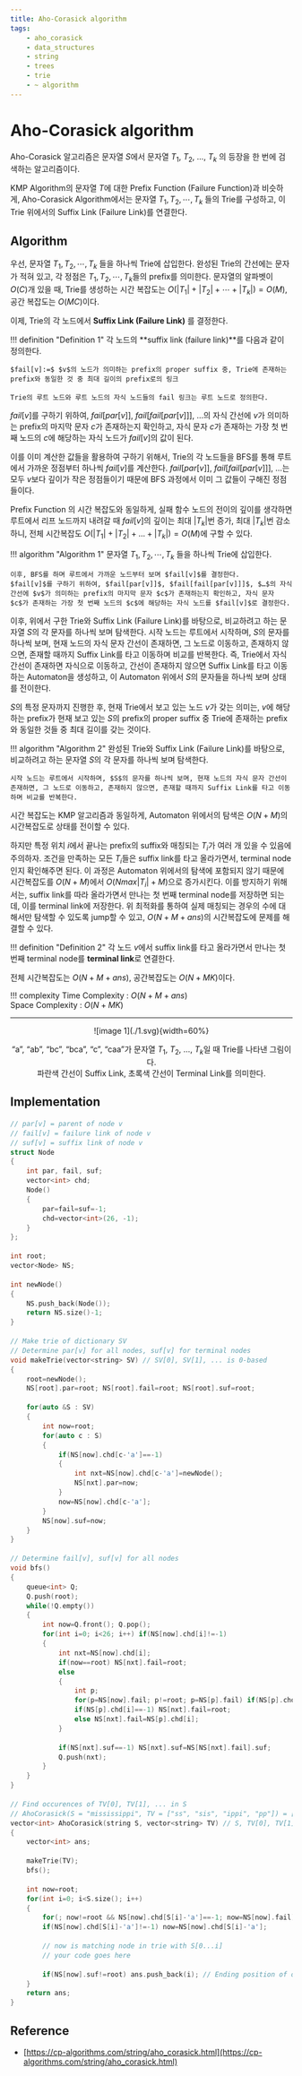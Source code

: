 ```yaml
---
title: Aho-Corasick algorithm
tags:
    - aho_corasick
    - data_structures
    - string
    - trees
    - trie
    - ~ algorithm
---
```


# Aho-Corasick algorithm

Aho-Corasick 알고리즘은 문자열 $S$에서 문자열 $T_1$, $T_2$, $…$, $T_k$ 의 등장을 한 번에 검색하는 알고리즘이다.

KMP Algorithm의 문자열 $T$에 대한 Prefix Function (Failure Function)과 비슷하게, Aho-Corasick Algorithm에서는 문자열 $T_1, T_2, \cdots, T_k$ 들의 Trie를 구성하고, 이 Trie 위에서의 Suffix Link (Failure Link)를 연결한다.

## Algorithm

우선, 문자열 $T_1, T_2, \cdots, T_k$ 들을 하나씩 Trie에 삽입한다.
완성된 Trie의 간선에는 문자가 적혀 있고, 각 정점은 $T_1, T_2, \cdots, T_k$들의 prefix를 의미한다.
문자열의 알파벳이 $O(C)$개 있을 때, Trie를 생성하는 시간 복잡도는 $O(|T_1|+|T_2|+\cdots+|T_k|)=O(M)$, 공간 복잡도는 $O(MC)$이다.

이제, Trie의 각 노드에서 **Suffix Link (Failure Link)** 를 결정한다.

!!! definition "Definition 1"
    각 노드의 **suffix link (failure link)**를 다음과 같이 정의한다.

    $fail[v]:=$ $v$의 노드가 의미하는 prefix의 proper suffix 중, Trie에 존재하는 prefix와 동일한 것 중 최대 길이의 prefix로의 링크 

    Trie의 루트 노드와 루트 노드의 자식 노드들의 fail 링크는 루트 노드로 정의한다.

$fail[v]$를 구하기 위하여, $fail[par[v]]$, $fail[fail[par[v]]]$, $…$의 자식 간선에 $v$가 의미하는 prefix의 마지막 문자 $c$가 존재하는지 확인하고, 자식 문자 $c$가 존재하는 가장 첫 번째 노드의 $c$에 해당하는 자식 노드가 $fail[v]$의 값이 된다.

이를 이미 계산한 값들을 활용하여 구하기 위해서, Trie의 각 노드들을 BFS를 통해 루트에서 가까운 정점부터 하나씩 $fail[v]$를 계산한다. 
$fail[par[v]]$, $fail[fail[par[v]]]$, $…$는 모두 $v$보다 깊이가 작은 정점들이기 때문에 BFS 과정에서 이미 그 값들이 구해진 정점들이다.

Prefix Function 의 시간 복잡도와 동일하게, 실패 함수 노드의 전이의 깊이를 생각하면 루트에서 리프 노드까지 내려갈 때 $fail[v]$의 깊이는 최대 $|T_k|$번 증가, 최대 $|T_k|$번 감소하니, 전체 시간복잡도 $O(|T_1|+|T_2|+...+|T_k|)=O(M)$에 구할 수 있다.

!!! algorithm "Algorithm 1"
    문자열 $T_1, T_2, \cdots, T_k$ 들을 하나씩 Trie에 삽입한다.

    이후, BFS를 하며 루트에서 가까운 노드부터 보며 $fail[v]$를 결정한다.
    $fail[v]$를 구하기 위하여, $fail[par[v]]$, $fail[fail[par[v]]]$, $…$의 자식 간선에 $v$가 의미하는 prefix의 마지막 문자 $c$가 존재하는지 확인하고, 자식 문자 $c$가 존재하는 가장 첫 번째 노드의 $c$에 해당하는 자식 노드를 $fail[v]$로 결정한다.

이후, 위에서 구한 Trie와 Suffix Link (Failure Link)를 바탕으로, 비교하려고 하는 문자열 $S$의 각 문자를 하나씩 보며 탐색한다.
시작 노드는 루트에서 시작하며, $S$의 문자를 하나씩 보며, 현재 노드의 자식 문자 간선이 존재하면, 그 노드로 이동하고, 존재하지 않으면, 존재할 때까지 Suffix Link를 타고 이동하며 비교를 반복한다.
즉, Trie에서 자식 간선이 존재하면 자식으로 이동하고, 간선이 존재하지 않으면 Suffix Link를 타고 이동하는 Automaton을 생성하고, 이 Automaton 위에서 $S$의 문자들을 하나씩 보며 상태를 전이한다.

$S$의 특정 문자까지 진행한 후, 현재 Trie에서 보고 있는 노드 $v$가 갖는 의미는, $v$에 해당하는 prefix가 현재 보고 있는 $S$의 prefix의 proper suffix 중 Trie에 존재하는 prefix와 동일한 것들 중 최대 길이를 갖는 것이다.

!!! algorithm "Algorithm 2"
    완성된 Trie와 Suffix Link (Failure Link)를 바탕으로, 비교하려고 하는 문자열 $S$의 각 문자를 하나씩 보며 탐색한다.

    시작 노드는 루트에서 시작하며, $S$의 문자를 하나씩 보며, 현재 노드의 자식 문자 간선이 존재하면, 그 노드로 이동하고, 존재하지 않으면, 존재할 때까지 Suffix Link를 타고 이동하며 비교를 반복한다.

시간 복잡도는 KMP 알고리즘과 동일하게, Automaton 위에서의 탐색은 $O(N+M)$의 시간복잡도로 상태를 전이할 수 있다.

하지만 특정 위치 $i$에서 끝나는 prefix의 suffix와 매칭되는 $T_i$가 여러 개 있을 수 있음에 주의하자.
조건을 만족하는 모든 $T_i$들은 suffix link를 타고 올라가면서, terminal node 인지 확인해주면 된다.
이 과정은 Automaton 위에서의 탐색에 포함되지 않기 때문에 시간복잡도를 $O(N+M)$에서 $O(Nmax|T_i|+M)$으로 증가시킨다.
이를 방지하기 위해서는, suffix link를 따라 올라가면서 만나는 첫 번째 terminal node를 저장하면 되는데, 이를 terminal link에 저장한다.
위 최적화를 통하여 실제 매칭되는 경우의 수에 대해서만 탐색할 수 있도록 jump할 수 있고, $O(N+M+ans)$의 시간복잡도에 문제를 해결할 수 있다.

!!! definition "Definition 2"
    각 노드 $v$에서 suffix link를 타고 올라가면서 만나는 첫 번째 terminal node를 **terminal link**로 연결한다.

전체 시간복잡도는 $O(N+M+ans)$, 공간복잡도는 $O(N+MK)$이다.

!!! complexity
    Time Complexity : $O(N+M+ans)$  
    Space Complexity : $O(N+MK)$

---


<center>
![image 1](./1.svg){width=60%}

“a”, “ab”, “bc”, “bca”, “c”, “caa”가 문자열 $T_1$, $T_2$, $…$, $T_k$일 때 Trie를 나타낸 그림이다.  
파란색 간선이 Suffix Link, 초록색 간선이 Terminal Link를 의미한다.
</center>

## Implementation

``` cpp linenums="1"
// par[v] = parent of node v
// fail[v] = failure link of node v
// suf[v] = suffix link of node v
struct Node
{
    int par, fail, suf;
    vector<int> chd;
    Node()
    {
        par=fail=suf=-1;
        chd=vector<int>(26, -1);
    }
};

int root;
vector<Node> NS;

int newNode()
{
    NS.push_back(Node());
    return NS.size()-1;
}

// Make trie of dictionary SV
// Determine par[v] for all nodes, suf[v] for terminal nodes
void makeTrie(vector<string> SV) // SV[0], SV[1], ... is 0-based
{
    root=newNode();
    NS[root].par=root; NS[root].fail=root; NS[root].suf=root;

    for(auto &S : SV)
    {
        int now=root;
        for(auto c : S)
        {
            if(NS[now].chd[c-'a']==-1)
            {
                int nxt=NS[now].chd[c-'a']=newNode();
                NS[nxt].par=now;
            }
            now=NS[now].chd[c-'a'];
        }
        NS[now].suf=now;
    }
}

// Determine fail[v], suf[v] for all nodes
void bfs()
{
    queue<int> Q;
    Q.push(root);
    while(!Q.empty())
    {
        int now=Q.front(); Q.pop();
        for(int i=0; i<26; i++) if(NS[now].chd[i]!=-1)
        {
            int nxt=NS[now].chd[i];
            if(now==root) NS[nxt].fail=root;
            else
            {
                int p;
                for(p=NS[now].fail; p!=root; p=NS[p].fail) if(NS[p].chd[i]!=-1) break;
                if(NS[p].chd[i]==-1) NS[nxt].fail=root;
                else NS[nxt].fail=NS[p].chd[i];
            }

            if(NS[nxt].suf==-1) NS[nxt].suf=NS[NS[nxt].fail].suf;
            Q.push(nxt);
        }
    }
}

// Find occurences of TV[0], TV[1], ... in S
// AhoCorasick(S = "mississippi", TV = ["ss", "sis", "ippi", "pp"]) = [3, 5, 6, 9, 10]
vector<int> AhoCorasick(string S, vector<string> TV) // S, TV[0], TV[1], ... is 0-based
{
    vector<int> ans;

    makeTrie(TV);
    bfs();

    int now=root;
    for(int i=0; i<S.size(); i++)
    {
        for(; now!=root && NS[now].chd[S[i]-'a']==-1; now=NS[now].fail);
        if(NS[now].chd[S[i]-'a']!=-1) now=NS[now].chd[S[i]-'a'];

        // now is matching node in trie with S[0...i]
        // your code goes here

        if(NS[now].suf!=root) ans.push_back(i); // Ending position of occurences in S
    }
    return ans;
}
```

## Reference

- [https://cp-algorithms.com/string/aho_corasick.html](https://cp-algorithms.com/string/aho_corasick.html)